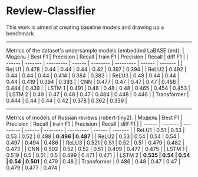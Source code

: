 # Review-Classifier
This work is aimed at creating baseline models and drawing up a benchmark.
***
Metrics of the dataset's undersample models (embedded LaBASE (en)).
| Модель | Best F1 | Precision | Recall | train F1 | Precision | Recall | diff F1 |
| ------ | ------- | --------- | ------ | -------- | --------- | ------ | ------- |
| ReLU1 | 0.478 | 0.44 | 0.44 | 0.44 | 0.42 | 0.397 | 0.394 |
| ReLU2 | 0.492 | 0.44 | 0.44 | 0.44 | 0.414 | 0.384 | 0.383 |
| ReLU3 | 0.48 | 0.44 | 0.44 | 0.44 | 0.419 | 0.394 | 0.393 |
| CNN | 0.477 | 0.47 | 0.47 | 0.47 | 0.466 | 0.444 | 0.439 |
| LSTM 1 | 0.491 | 0.48 | 0.48 | 0.48 | 0.465 | 0.454 | 0.453 |
| LSTM 2 | 0.49 | 0.47 | 0.48 | 0.47 | 0.484 | 0.448 | 0.446 |
| Transformer | 0.444 | 0.44 | 0.44 | 0.42 | 0.378 | 0.362 | 0.339 |
___
Metrics of models of Russian reviews (rubert-tiny2).
| Модель | Best F1 | Precision | Recall | train F1 | Precision | Recall | diff F1 |
| ------ | ------- | --------- | ------ | -------- | --------- | ------ | ------- |
| ReLU1 | 0.51 | 0.53 | 0.53 | 0.52 | 0.498 | **0.496 | 0.487** |
| ReLU2 | 0.53 | 0.54 | 0.54 | 0.54 | 0.497 | 0.494 | 0.486 |
| ReLU3 | 0.521 | 0.51 | 0.52 | 0.51 | 0.479 | 0.482 | 0.473 |
| CNN | 0.502 | 0.52 | 0.52 | 0.51 | 0.499 | 0.477 | 0.475 |
| LSTM 1 | 0.519 | 0.5 | 0.51 | 0.5 | 0.499 | 0.471 | 0.471 |
| LSTM 2 | **0.535 | 0.54 | 0.54 | 0.54 | 0.501** | 0.479 | 0.48 |
| Transformer | 0.486 | 0.48 | 0.47 | 0.47 | 0.479 | 0.477 | 0.474 |

